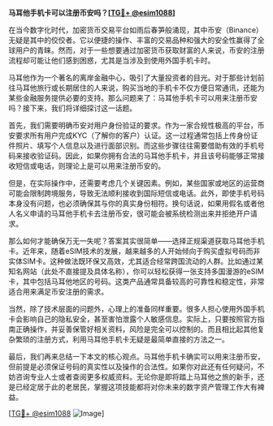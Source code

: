 **马耳他手机卡可以注册币安吗？[[TG💪+ @esim1088](https://t.me/s/esim1088)]**

在当今数字化时代，加密货币交易平台如雨后春笋般涌现，其中币安（Binance）无疑是其中的佼佼者。它以便捷的操作、丰富的交易品种和强大的安全性赢得了全球用户的青睐。然而，对于一些想要通过加密货币获取财富的人来说，币安的注册流程却可能让他们感到困惑，尤其是当涉及到使用外国手机卡时。

马耳他作为一个著名的离岸金融中心，吸引了大量投资者的目光。对于那些计划前往马耳他旅行或长期居住的人来说，购买当地的手机卡不仅方便日常通讯，还能为某些金融服务提供必要的支持。那么问题来了：马耳他手机卡可以用来注册币安吗？接下来，我们将详细探讨这一话题。

首先，我们需要明确币安对用户身份验证的要求。作为一家合规性极高的平台，币安要求所有用户完成KYC（了解你的客户）认证。这一过程通常包括上传身份证件照片、填写个人信息以及进行面部识别。而这些步骤往往需要借助有效的手机号码来接收验证码。因此，如果你拥有合法的马耳他手机卡，并且该号码能够正常接收短信或电话，则理论上是可以用来注册币安的。

但是，在实际操作中，还需要考虑几个关键因素。例如，某些国家或地区的运营商可能会限制跨境服务，导致无法顺利接收到国际短信或电话。此外，即使手机号码本身没有问题，也必须确保其与你的真实身份相符。换句话说，如果用假名或者他人名义申请的马耳他手机卡去注册币安，很可能会被系统检测出来并拒绝开户请求。

那么如何才能确保万无一失呢？答案其实很简单——选择正规渠道获取马耳他手机卡。近年来，随着eSIM技术的发展，越来越多的人开始倾向于购买虚拟号码而非实体SIM卡。这种做法既环保又高效，尤其适合经常跨国流动的人群。比如通过某知名网站（此处不直接提及具体名称），你可以轻松获得一张支持多国漫游的eSIM卡，其中包括马耳他地区的号码。这类产品通常具备较高的可靠性和稳定性，非常适合用来满足币安注册的需求。

当然，除了技术层面的问题外，心理上的准备同样重要。很多人担心使用外国手机卡会影响自己的隐私安全，甚至害怕泄露个人敏感信息。实际上，只要按照官方指南正确操作，并妥善保管好相关资料，风险是完全可以控制的。而且相比起其他复杂繁琐的注册方式，利用马耳他手机卡无疑是最简单直接的方法之一。

最后，我们再来总结一下本文的核心观点。马耳他手机卡确实可以用来注册币安，但前提是必须保证号码的真实性以及操作的合法性。如果你对此还有任何疑问，不妨咨询专业人士或者查阅更多权威资料。无论你是即将踏上马耳他之旅的新手，还是已经定居于此的老居民，掌握这项技能都将对你未来的数字资产管理工作大有裨益。

[[TG💪+ @esim1088](https://t.me/s/esim1088) ![Image](https://i.postimg.cc/4NQfJmqS/Snipaste-2025-05-13-00-14-12.png)]